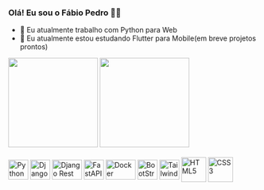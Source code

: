 ### Olá! Eu sou o Fábio Pedro 👋🏻

- 💼 Eu atualmente trabalho com Python para Web
- 🌱 Eu atualmente estou estudando Flutter para Mobile(em breve projetos prontos)

<div>
<img height="180em" src="https://github-readme-stats.vercel.app/api?username=fspjonny&show_icons=true&include_all_commits=true&count_private=true&theme=dracula">
<img height="180em" src="https://github-readme-stats.vercel.app/api/top-langs/?username=fspjonny&layout=compact&langs_count=16&theme=dracula">
</div>

<div style="display: inline-block"></br>
<img align="center" height="40" width="40" src="https://i.imgur.com/iuSOeQg.png" alt="Python">
<img align="center" height="40" width="40" src="https://i.imgur.com/Qysv9o3.jpg" alt="Django">
<img align="center" height="40" width="60" src="https://i.imgur.com/wBSggAf.png" alt="Django Rest">
<img align="center" height="40" width="40" src="https://i.imgur.com/XQb0lGx.png" alt="FastAPI">
<img align="center" height="40" width="60" src="https://i.imgur.com/xYmqkk0.png" alt="Docker">
<img align="center" height="40" width="40" src="https://i.imgur.com/rPFeBsL.png" alt="BootStrap">
<img align="center" height="40" width="40" src="https://i.imgur.com/VXZbBIY.png" alt="Tailwind">
<img align="center" height="50" width="50" src="https://i.imgur.com/nljS0Q4.png" alt="HTML5">
<img align="center" height="50" width="50" src="https://i.imgur.com/En0miPH.png" alt="CSS3">
</div>
